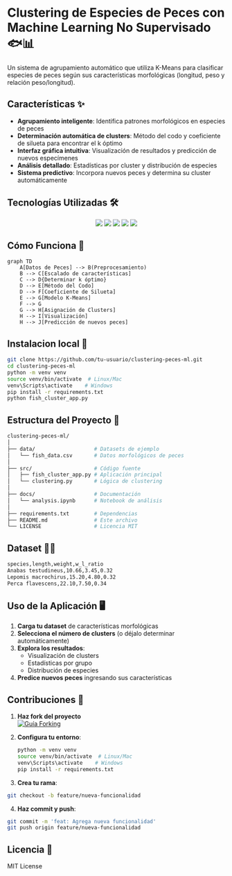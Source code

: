 # Clustering de Especies de Peces con Machine Learning No Supervisado 🐟📊

Un sistema de agrupamiento automático que utiliza K-Means para clasificar especies de peces según sus características morfológicas (longitud, peso y relación peso/longitud).

## Características ✨

- **Agrupamiento inteligente**: Identifica patrones morfológicos en especies de peces  
- **Determinación automática de clusters**: Método del codo y coeficiente de silueta para encontrar el k óptimo  
- **Interfaz gráfica intuitiva**: Visualización de resultados y predicción de nuevos especímenes  
- **Análisis detallado**: Estadísticas por cluster y distribución de especies  
- **Sistema predictivo**: Incorpora nuevos peces y determina su cluster automáticamente  

## Tecnologías Utilizadas 🛠️

<p align="center">
  <img src="https://img.shields.io/badge/Python-3776AB?style=for-the-badge&logo=python&logoColor=white">
  <img src="https://img.shields.io/badge/scikit_learn-F7931E?style=for-the-badge&logo=scikit-learn&logoColor=white">
  <img src="https://img.shields.io/badge/Tkinter-3776AB?style=for-the-badge&logo=python&logoColor=white">
  <img src="https://img.shields.io/badge/Pandas-150458?style=for-the-badge&logo=pandas&logoColor=white">
  <img src="https://img.shields.io/badge/Matplotlib-11557C?style=for-the-badge&logo=matplotlib&logoColor=white">
</p>

## Cómo Funciona 🤖

```mermaid
graph TD
    A[Datos de Peces] --> B(Preprocesamiento)
    B --> C[Escalado de características]
    C --> D{Determinar k óptimo}
    D --> E[Método del Codo]
    D --> F[Coeficiente de Silueta]
    E --> G[Modelo K-Means]
    F --> G
    G --> H[Asignación de Clusters]
    H --> I[Visualización]
    H --> J[Predicción de nuevos peces]
```
## Instalacion local 🚀

``` bash
git clone https://github.com/tu-usuario/clustering-peces-ml.git
cd clustering-peces-ml
python -m venv venv
source venv/bin/activate  # Linux/Mac
venv\Scripts\activate    # Windows
pip install -r requirements.txt
python fish_cluster_app.py
```
## Estructura del Proyecto 📂
``` bash
clustering-peces-ml/
│
├── data/                   # Datasets de ejemplo
│   └── fish_data.csv       # Datos morfológicos de peces
│
├── src/                    # Código fuente
│   ├── fish_cluster_app.py # Aplicación principal
│   └── clustering.py       # Lógica de clustering
│
├── docs/                   # Documentación
│   └── analysis.ipynb      # Notebook de análisis
│
├── requirements.txt        # Dependencias
├── README.md               # Este archivo
└── LICENSE                 # Licencia MIT
```
## Dataset 🏋️‍♂️

``` bash
species,length,weight,w_l_ratio
Anabas testudineus,10.66,3.45,0.32
Lepomis macrochirus,15.20,4.80,0.32
Perca flavescens,22.10,7.50,0.34
```
## Uso de la Aplicación 🖥️

1. **Carga tu dataset** de características morfológicas
2. **Selecciona el número de clusters** (o déjalo determinar automáticamente)
3. **Explora los resultados**:
   - Visualización de clusters
   - Estadísticas por grupo
   - Distribución de especies
4. **Predice nuevos peces** ingresando sus características

## Contribuciones 🤝

1. **Haz fork del proyecto**  
   [![Guía Forking](https://img.shields.io/badge/Gu%C3%ADa-Forking-blue?style=flat)](https://guides.github.com/activities/forking/)
   
2. **Configura tu entorno**:
   ```bash
   python -m venv venv
   source venv/bin/activate  # Linux/Mac
   venv\Scripts\activate    # Windows
   pip install -r requirements.txt
    ```
3. **Crea tu rama**:
  ``` bash
  git checkout -b feature/nueva-funcionalidad
  ```
4. **Haz commit y push**:
  ``` bash
  git commit -m 'feat: Agrega nueva funcionalidad'
  git push origin feature/nueva-funcionalidad
  ```
## Licencia 📜
MIT License




